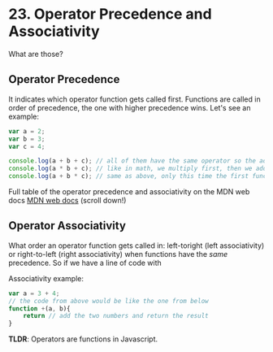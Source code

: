 # 23. Operator Precedence and Associativity

What are those?

## Operator Precedence

It indicates which operator function gets called first. Functions are called in order of precedence, the one with higher precedence wins. Let's see an example:

```js
var a = 2;
var b = 3;
var c = 4;

console.log(a + b + c); // all of them have the same operator so the adding would do a + b = 5, then the result + c = 5 + 4 = 9
console.log(a * b + c); // like in math, we multiply first, then we add: a * b = 6, then 6 + 4 = 10
console.log(a + b * c); // same as above, only this time the first function to be executed would be b * c = 12, then 12 + 2 = 14
```

Full table of the operator precedence and associativity on the MDN web docs [MDN web docs](https://www.markdownguide.org/cheat-sheet/) (scroll down!)

## Operator Associativity

What order an operator function gets called in: left-toright (left associativity) or right-to-left (right associativity) when functions have the _same_ precedence. So if we have a line of code with

Associativity example:

```js
var a = 3 + 4;
// the code from above would be like the one from below
function +(a, b){
    return // add the two numbers and return the result
}
```

**TLDR**: Operators are functions in Javascript.

